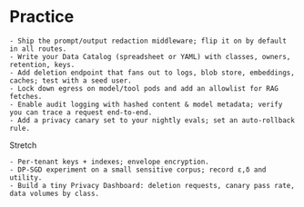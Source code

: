 # Practice

    - Ship the prompt/output redaction middleware; flip it on by default in all routes.
    - Write your Data Catalog (spreadsheet or YAML) with classes, owners, retention, keys.
    - Add deletion endpoint that fans out to logs, blob store, embeddings, caches; test with a seed user.
    - Lock down egress on model/tool pods and add an allowlist for RAG fetches.
    - Enable audit logging with hashed content & model metadata; verify you can trace a request end-to-end.
    - Add a privacy canary set to your nightly evals; set an auto-rollback rule.

Stretch

    - Per-tenant keys + indexes; envelope encryption.
    - DP-SGD experiment on a small sensitive corpus; record ε,δ and utility.
    - Build a tiny Privacy Dashboard: deletion requests, canary pass rate, data volumes by class.